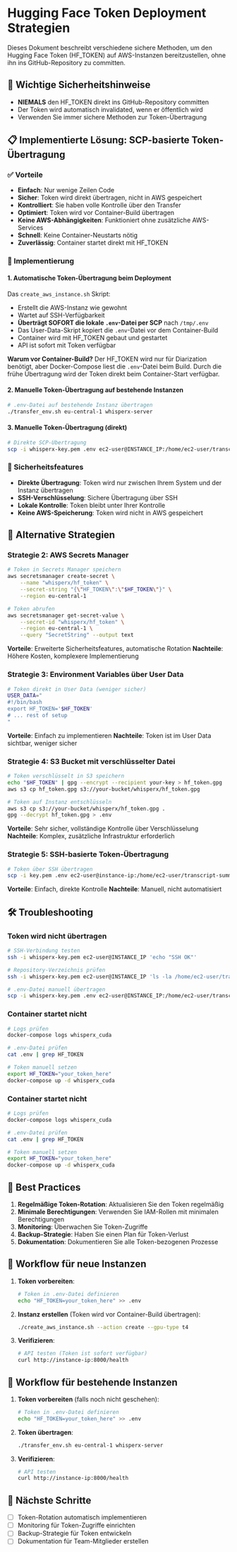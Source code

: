 # Hugging Face Token Deployment Strategien

Dieses Dokument beschreibt verschiedene sichere Methoden, um den Hugging Face Token (HF_TOKEN) auf AWS-Instanzen bereitzustellen, ohne ihn ins GitHub-Repository zu committen.

## 🚨 Wichtige Sicherheitshinweise

- **NIEMALS** den HF_TOKEN direkt ins GitHub-Repository committen
- Der Token wird automatisch invalidated, wenn er öffentlich wird
- Verwenden Sie immer sichere Methoden zur Token-Übertragung

## 📋 Implementierte Lösung: SCP-basierte Token-Übertragung

### ✅ Vorteile
- **Einfach**: Nur wenige Zeilen Code
- **Sicher**: Token wird direkt übertragen, nicht in AWS gespeichert
- **Kontrolliert**: Sie haben volle Kontrolle über den Transfer
- **Optimiert**: Token wird vor Container-Build übertragen
- **Keine AWS-Abhängigkeiten**: Funktioniert ohne zusätzliche AWS-Services
- **Schnell**: Keine Container-Neustarts nötig
- **Zuverlässig**: Container startet direkt mit HF_TOKEN

### 🔧 Implementierung

#### 1. Automatische Token-Übertragung beim Deployment
Das `create_aws_instance.sh` Skript:
- Erstellt die AWS-Instanz wie gewohnt
- Wartet auf SSH-Verfügbarkeit
- **Überträgt SOFORT die lokale `.env`-Datei per SCP** nach `/tmp/.env`
- Das User-Data-Skript kopiert die `.env`-Datei vor dem Container-Build
- Container wird mit HF_TOKEN gebaut und gestartet
- API ist sofort mit Token verfügbar

**Warum vor Container-Build?**
Der HF_TOKEN wird nur für Diarization benötigt, aber Docker-Compose liest die `.env`-Datei beim Build. Durch die frühe Übertragung wird der Token direkt beim Container-Start verfügbar.

#### 2. Manuelle Token-Übertragung auf bestehende Instanzen
```bash
# .env-Datei auf bestehende Instanz übertragen
./transfer_env.sh eu-central-1 whisperx-server
```

#### 3. Manuelle Token-Übertragung (direkt)
```bash
# Direkte SCP-Übertragung
scp -i whisperx-key.pem .env ec2-user@INSTANCE_IP:/home/ec2-user/transcript-summarization/
```

### 🔐 Sicherheitsfeatures
- **Direkte Übertragung**: Token wird nur zwischen Ihrem System und der Instanz übertragen
- **SSH-Verschlüsselung**: Sichere Übertragung über SSH
- **Lokale Kontrolle**: Token bleibt unter Ihrer Kontrolle
- **Keine AWS-Speicherung**: Token wird nicht in AWS gespeichert

## 🔄 Alternative Strategien

### Strategie 2: AWS Secrets Manager
```bash
# Token in Secrets Manager speichern
aws secretsmanager create-secret \
    --name "whisperx/hf_token" \
    --secret-string "{\"HF_TOKEN\":\"$HF_TOKEN\"}" \
    --region eu-central-1

# Token abrufen
aws secretsmanager get-secret-value \
    --secret-id "whisperx/hf_token" \
    --region eu-central-1 \
    --query "SecretString" --output text
```

**Vorteile**: Erweiterte Sicherheitsfeatures, automatische Rotation
**Nachteile**: Höhere Kosten, komplexere Implementierung

### Strategie 3: Environment Variables über User Data
```bash
# Token direkt in User Data (weniger sicher)
USER_DATA="
#!/bin/bash
export HF_TOKEN='$HF_TOKEN'
# ... rest of setup
"
```

**Vorteile**: Einfach zu implementieren
**Nachteile**: Token ist im User Data sichtbar, weniger sicher

### Strategie 4: S3 Bucket mit verschlüsselter Datei
```bash
# Token verschlüsselt in S3 speichern
echo "$HF_TOKEN" | gpg --encrypt --recipient your-key > hf_token.gpg
aws s3 cp hf_token.gpg s3://your-bucket/whisperx/hf_token.gpg

# Token auf Instanz entschlüsseln
aws s3 cp s3://your-bucket/whisperx/hf_token.gpg .
gpg --decrypt hf_token.gpg > .env
```

**Vorteile**: Sehr sicher, vollständige Kontrolle über Verschlüsselung
**Nachteile**: Komplex, zusätzliche Infrastruktur erforderlich

### Strategie 5: SSH-basierte Token-Übertragung
```bash
# Token über SSH übertragen
scp -i key.pem .env ec2-user@instance-ip:/home/ec2-user/transcript-summarization/
```

**Vorteile**: Einfach, direkte Kontrolle
**Nachteile**: Manuell, nicht automatisiert

## 🛠️ Troubleshooting

### Token wird nicht übertragen
```bash
# SSH-Verbindung testen
ssh -i whisperx-key.pem ec2-user@INSTANCE_IP 'echo "SSH OK"'

# Repository-Verzeichnis prüfen
ssh -i whisperx-key.pem ec2-user@INSTANCE_IP 'ls -la /home/ec2-user/transcript-summarization/'

# .env-Datei manuell übertragen
scp -i whisperx-key.pem .env ec2-user@INSTANCE_IP:/home/ec2-user/transcript-summarization/
```

### Container startet nicht
```bash
# Logs prüfen
docker-compose logs whisperx_cuda

# .env-Datei prüfen
cat .env | grep HF_TOKEN

# Token manuell setzen
export HF_TOKEN="your_token_here"
docker-compose up -d whisperx_cuda
```

### Container startet nicht
```bash
# Logs prüfen
docker-compose logs whisperx_cuda

# .env-Datei prüfen
cat .env | grep HF_TOKEN

# Token manuell setzen
export HF_TOKEN="your_token_here"
docker-compose up -d whisperx_cuda
```

## 📝 Best Practices

1. **Regelmäßige Token-Rotation**: Aktualisieren Sie den Token regelmäßig
2. **Minimale Berechtigungen**: Verwenden Sie IAM-Rollen mit minimalen Berechtigungen
3. **Monitoring**: Überwachen Sie Token-Zugriffe
4. **Backup-Strategie**: Haben Sie einen Plan für Token-Verlust
5. **Dokumentation**: Dokumentieren Sie alle Token-bezogenen Prozesse

## 🔄 Workflow für neue Instanzen

1. **Token vorbereiten**:
   ```bash
   # Token in .env-Datei definieren
   echo "HF_TOKEN=your_token_here" >> .env
   ```

2. **Instanz erstellen** (Token wird vor Container-Build übertragen):
   ```bash
   ./create_aws_instance.sh --action create --gpu-type t4
   ```

3. **Verifizieren**:
   ```bash
   # API testen (Token ist sofort verfügbar)
   curl http://instance-ip:8000/health
   ```

## 🔄 Workflow für bestehende Instanzen

1. **Token vorbereiten** (falls noch nicht geschehen):
   ```bash
   # Token in .env-Datei definieren
   echo "HF_TOKEN=your_token_here" >> .env
   ```

2. **Token übertragen**:
   ```bash
   ./transfer_env.sh eu-central-1 whisperx-server
   ```

3. **Verifizieren**:
   ```bash
   # API testen
   curl http://instance-ip:8000/health
   ```

## 🚀 Nächste Schritte

- [ ] Token-Rotation automatisch implementieren
- [ ] Monitoring für Token-Zugriffe einrichten
- [ ] Backup-Strategie für Token entwickeln
- [ ] Dokumentation für Team-Mitglieder erstellen 